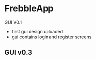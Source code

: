 FrebbleApp
==========
GUI V0.1

- first gui design uploaded
- gui contains login and register screens

GUI v0.3
- 
